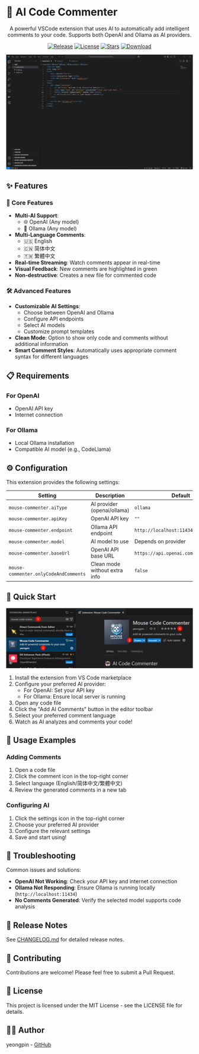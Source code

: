 # 🤖 AI Code Commenter
<div align="center">
A powerful VSCode extension that uses AI to automatically add intelligent comments to your code. Supports both OpenAI and Ollama as AI providers.


<p align="center">

[![Release](https://img.shields.io/github/v/release/yeongpin/mouse-commenter?style=flat-square&logo=github&color=blue)](https://github.com/yeongpin/mouse-commenter/releases/latest)
[![License](https://img.shields.io/badge/license-MIT-green.svg)](https://github.com/yeongpin/mouse-commenter/blob/main/LICENSE)
[![Stars](https://img.shields.io/github/stars/yeongpin/mouse-commenter?style=flat-square&logo=github)](https://github.com/yeongpin/mouse-commenter/stargazers)
[![Download](https://img.shields.io/github/downloads/yeongpin/mouse-commenter/total?style=flat-square&logo=github&color=52c41a)](https://github.com/yeongpin/mouse-commenter/releases/latest)

<img src="resources/preview/preview_2025-03-05_17-21-52.gif" alt="Mouse Code Commenter">

</p>
</div>

## ✨ Features

### 🎯 Core Features
- **Multi-AI Support**: 
  - 🌐 OpenAI (Any model)
  - 🚀 Ollama (Any model)
- **Multi-Language Comments**:
  - 🇺🇸 English
  - 🇨🇳 简体中文
  - 🇹🇼 繁體中文
- **Real-time Streaming**: Watch comments appear in real-time
- **Visual Feedback**: New comments are highlighted in green
- **Non-destructive**: Creates a new file for commented code

### 🛠️ Advanced Features
- **Customizable AI Settings**:
  - Choose between OpenAI and Ollama
  - Configure API endpoints
  - Select AI models
  - Customize prompt templates
- **Clean Mode**: Option to show only code and comments without additional information
- **Smart Comment Styles**: Automatically uses appropriate comment syntax for different languages

## 📋 Requirements

### For OpenAI
- OpenAI API key
- Internet connection

### For Ollama
- Local Ollama installation
- Compatible AI model (e.g., CodeLlama)

## ⚙️ Configuration

This extension provides the following settings:

| Setting | Description | Default |
|---------|-------------|---------|
| `mouse-commenter.aiType` | AI provider (openai/ollama) | `ollama` |
| `mouse-commenter.apiKey` | OpenAI API key | `""` |
| `mouse-commenter.endpoint` | Ollama API endpoint | `http://localhost:11434/api/generate` |
| `mouse-commenter.model` | AI model to use | Depends on provider |
| `mouse-commenter.baseUrl` | OpenAI API base URL | `https://api.openai.com/v1` |
| `mouse-commenter.onlyCodeAndComments` | Clean mode without extra info | `false` |

## 🚀 Quick Start

<img src="resources/preview/use_2025-03-05_17-27-03.png" alt="Mouse Code Commenter">

1. Install the extension from VS Code marketplace
2. Configure your preferred AI provider:
   - For OpenAI: Set your API key
   - For Ollama: Ensure local server is running
3. Open any code file
4. Click the "Add AI Comments" button in the editor toolbar
5. Select your preferred comment language
6. Watch as AI analyzes and comments your code!

## 🎨 Usage Examples

### Adding Comments
1. Open a code file
2. Click the comment icon in the top-right corner
3. Select language (English/简体中文/繁體中文)
4. Review the generated comments in a new tab

### Configuring AI
1. Click the settings icon in the top-right corner
2. Choose your preferred AI provider
3. Configure the relevant settings
4. Save and start using!

## 🔧 Troubleshooting

Common issues and solutions:

- **OpenAI Not Working**: Check your API key and internet connection
- **Ollama Not Responding**: Ensure Ollama is running locally (`http://localhost:11434`)
- **No Comments Generated**: Verify the selected model supports code analysis

## 📝 Release Notes

See [CHANGELOG.md](CHANGELOG.md) for detailed release notes.


## 🤝 Contributing

Contributions are welcome! Please feel free to submit a Pull Request.

## 📄 License

This project is licensed under the MIT License - see the LICENSE file for details.

## 👨‍💻 Author

yeongpin - [GitHub](https://github.com/yeongpin) 